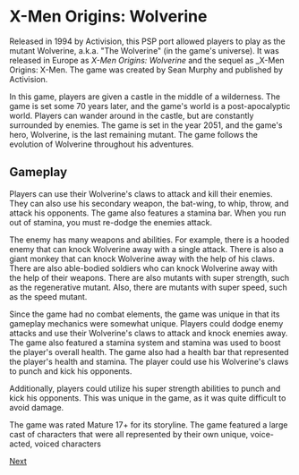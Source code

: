 # X-Men Origins: Wolverine

Released in 1994 by Activision, this PSP port allowed players to play as the mutant Wolverine, a.k.a. "The Wolverine" (in the game's universe). It was released in Europe as _X-Men Origins: Wolverine_ and the sequel as _X-Men Origins: X-Men. The game was created by Sean Murphy and published by Activision.

In this game, players are given a castle in the middle of a wilderness. The game is set some 70 years later, and the game's world is a post-apocalyptic world. Players can wander around in the castle, but are constantly surrounded by enemies. The game is set in the year 2051, and the game's hero, Wolverine, is the last remaining mutant. The game follows the evolution of Wolverine throughout his adventures.

## Gameplay

Players can use their Wolverine's claws to attack and kill their enemies. They can also use his secondary weapon, the bat-wing, to whip, throw, and attack his opponents. The game also features a stamina bar. When you run out of stamina, you must re-dodge the enemies attack.

The enemy has many weapons and abilities. For example, there is a hooded enemy that can knock Wolverine away with a single attack. There is also a giant monkey that can knock Wolverine away with the help of his claws. There are also able-bodied soldiers who can knock Wolverine away with the help of their weapons. There are also mutants with super strength, such as the regenerative mutant. Also, there are mutants with super speed, such as the speed mutant.

Since the game had no combat elements, the game was unique in that its gameplay mechanics were somewhat unique. Players could dodge enemy attacks and use their Wolverine's claws to attack and knock enemies away. The game also featured a stamina system and stamina was used to boost the player's overall health. The game also had a health bar that represented the player's health and stamina. The player could use his Wolverine's claws to punch and kick his opponents.

Additionally, players could utilize his super strength abilities to punch and kick his opponents. This was unique in the game, as it was quite difficult to avoid damage.

The game was rated Mature 17+ for its storyline. The game featured a large cast of characters that were all represented by their own unique, voice-acted, voiced characters

[Next](022.md)